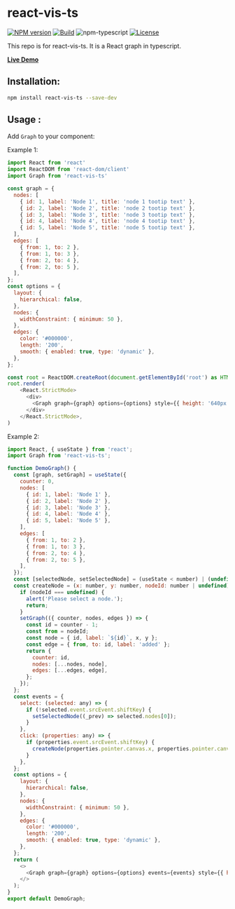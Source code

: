# react-vis-ts

[![NPM version][npm-image]][npm-url]
[![Build][github-build]][github-build-url]
![npm-typescript]
[![License][github-license]][github-license-url]

This repo is for react-vis-ts.
It is a React graph in typescript.

[**Live Demo**](https://GraceLR.github.io/react-vis-ts/)

## Installation:

```bash
npm install react-vis-ts --save-dev
```
## Usage :

Add `Graph` to your component:

Example 1:

```js
import React from 'react'
import ReactDOM from 'react-dom/client'
import Graph from 'react-vis-ts'

const graph = {
  nodes: [
    { id: 1, label: 'Node 1', title: 'node 1 tootip text' },
    { id: 2, label: 'Node 2', title: 'node 2 tootip text' },
    { id: 3, label: 'Node 3', title: 'node 3 tootip text' },
    { id: 4, label: 'Node 4', title: 'node 4 tootip text' },
    { id: 5, label: 'Node 5', title: 'node 5 tootip text' },
  ],
  edges: [
    { from: 1, to: 2 },
    { from: 1, to: 3 },
    { from: 2, to: 4 },
    { from: 2, to: 5 },
  ],
};
const options = {
  layout: {
    hierarchical: false,
  },
  nodes: {
    widthConstraint: { minimum: 50 },
  },
  edges: {
    color: '#000000',
    length: '200',
    smooth: { enabled: true, type: 'dynamic' },
  },
};

const root = ReactDOM.createRoot(document.getElementById('root') as HTMLElement)
root.render(
    <React.StrictMode>
      <div>
        <Graph graph={graph} options={options} style={{ height: '640px' }} />
      </div>
    </React.StrictMode>,
)

```

Example 2:

```js
import React, { useState } from 'react';
import Graph from 'react-vis-ts';

function DemoGraph() {
  const [graph, setGraph] = useState({
    counter: 0,
    nodes: [
      { id: 1, label: 'Node 1' },
      { id: 2, label: 'Node 2' },
      { id: 3, label: 'Node 3' },
      { id: 4, label: 'Node 4' },
      { id: 5, label: 'Node 5' },
    ],
    edges: [
      { from: 1, to: 2 },
      { from: 1, to: 3 },
      { from: 2, to: 4 },
      { from: 2, to: 5 },
    ],
  });
  const [selectedNode, setSelectedNode] = (useState < number) | (undefined > undefined);
  const createNode = (x: number, y: number, nodeId: number | undefined) => {
    if (nodeId === undefined) {
      alert('Please select a node.');
      return;
    }
    setGraph(({ counter, nodes, edges }) => {
      const id = counter - 1;
      const from = nodeId;
      const node = { id, label: `${id}`, x, y };
      const edge = { from, to: id, label: 'added' };
      return {
        counter: id,
        nodes: [...nodes, node],
        edges: [...edges, edge],
      };
    });
  };
  const events = {
    select: (selected: any) => {
      if (!selected.event.srcEvent.shiftKey) {
        setSelectedNode((_prev) => selected.nodes[0]);
      }
    },
    click: (properties: any) => {
      if (properties.event.srcEvent.shiftKey) {
        createNode(properties.pointer.canvas.x, properties.pointer.canvas.y, selectedNode);
      }
    },
  };
  const options = {
    layout: {
      hierarchical: false,
    },
    nodes: {
      widthConstraint: { minimum: 50 },
    },
    edges: {
      color: '#000000',
      length: '200',
      smooth: { enabled: true, type: 'dynamic' },
    },
  };
  return (
    <>
      <Graph graph={graph} options={options} events={events} style={{ height: '640px' }} />
    </>
  );
}
export default DemoGraph;
```

[npm-url]: https://www.npmjs.com/package/react-vis-ts
[npm-image]: https://img.shields.io/npm/v/react-vis-ts
[github-license]: https://img.shields.io/github/license/gapon2401/my-react-typescript-package
[github-license-url]: https://github.com/GraceLR/react-vis-ts/blob/master/LICENSE
[github-build]: https://github.com/GraceLR/react-vis-ts/actions/workflows/publish.yml/badge.svg
[github-build-url]: https://github.com/GraceLR/react-vis-ts/actions/workflows/publish.yml
[npm-typescript]: https://img.shields.io/npm/types/react-vis-ts
